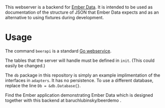 This webserver is a backend for [Ember Data](http://emberjs.com/api/data/). It is intended to be used as documentation of the structure of JSON that Ember Data expects and as an alternative to using fixtures during development. 

Usage
==

The command `beerapi` is a standard [Go webservice](http://golang.org/doc/articles/wiki/). 

The tables that the server will handle must be defined in `init`. (This could easily be changed.)

The `db` package in this repository is simply an example implimentation of the interfaces in `adapters`. It has no persistence. To use a different database, replace the line `Db = &db.Database{}`.

Find the Ember application demonstrating Ember Data which is designed together with this backend at baruchlubinsky/beerdemo .